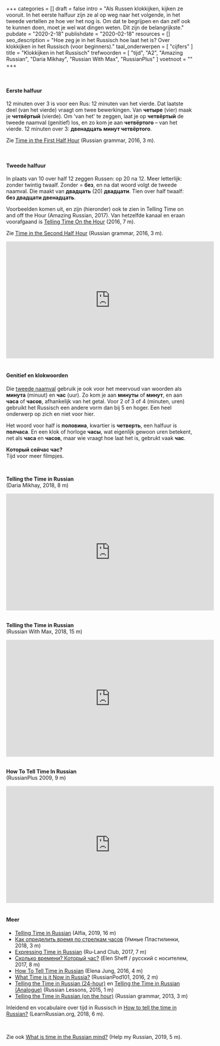 +++
categories = []
draft = false
intro = "Als Russen klokkijken, kijken ze vooruit. In het eerste halfuur zijn ze al op weg naar het volgende, in het tweede vertellen ze hoe ver het nog is. Om dat te begrijpen en dan zelf ook te kunnen doen, moet je wel wat dingen weten. Dit zijn de belangrijkste."
pubdate = "2020-2-18"
publishdate = "2020-02-18"
resources = []
seo_description = "Hoe zeg je in het Russisch hoe laat het is? Over klokkijken in het Russisch (voor beginners)."
taal_onderwerpen = [
  "cijfers"
]
title = "Klokkijken in het Russisch"
trefwoorden = [
  "tijd",
  "A2",
  "Amazing Russian",
  "Daria Mikhay",
  "Russian With Max",
  "RussianPlus"
]
voetnoot = ""
+++

 <br/>

#### Eerste halfuur


12 minuten over 3 is voor een Rus: 12 minuten van het vierde. Dat laatste deel (van het vierde) vraagt om twee bewerkingen. Van **четыре** (vier) maak je **четвёртый** (vierde). Om 'van het' te zeggen, laat je op **четвёртый** de tweede naamval (genitief) los, en zo kom je aan **четвёртого** – van het vierde. 12 minuten over 3: **двенадцать минут четвёртого**.

Zie [Time in the First Half Hour](https://youtu.be/vS_y1Yub1Pc) (Russian grammar, 2016, 3 m).

<br/>

#### Tweede halfuur

In plaats van 10 over half 12 zeggen Russen: op 20 na 12. Meer letterlijk: zonder twintig twaalf. Zonder = **без**, en na dat woord volgt de tweede naamval. Die maakt van **двадцать** (20) **двадцати**. Tien over half twaalf: **без двадцати двенадцать**.



Voorbeelden komen uit, en zijn (hieronder) ook te zien in Telling Time on and off the Hour (Amazing Russian, 2017). Van hetzelfde kanaal en eraan voorafgaand is [Telling Time On the Hour](https://youtu.be/nuuA8IzjZmM) (2016, 7 m).

Zie [Time in the Second Half Hour](https://youtu.be/a5nwdHb2Oiw) (Russian grammar, 2016, 3 m).



 <iframe width="560" height="315" src="https://www.youtube.com/embed/COh8VxDuS_E" frameborder="0" allow="accelerometer; autoplay; encrypted-media; gyroscope; picture-in-picture" allowfullscreen></iframe>

  <br/>
 <br/>

#### Genitief en klokwoorden

Die [tweede naamval](https://rusland1.nl/taal/20200419-tweede-naamval-genitief/) gebruik je ook voor het meervoud van woorden als **минута** (minuut) en **час** (uur). Zo kom je aan **минуты** of **минут**, en aan **часа** of **часов**, afhankelijk van het getal. Voor 2 of 3 of 4 (minuten, uren) gebruikt het Russisch een andere vorm dan bij 5 en hoger. Een heel onderwerp op zich en niet voor hier.

Het woord voor half is **половина**, kwartier is **четверть**, een halfuur is **полчаса**. En een klok of horloge  **часы**, wat eigenlijk gewoon uren betekent, net als **часа** en **часов**, maar wie vraagt hoe laat het is, gebrukt vaak **час**. 

**Который сейчас час?**<br/>
Tijd voor meer filmpjes.
<br/>

<br/>

**Telling the Time in Russian**<br/>(Daria Mikhay, 2018, 8 m)

 <iframe width="560" height="315" src="https://www.youtube.com/embed/m4qXUXny4bY" frameborder="0" allow="accelerometer; autoplay; encrypted-media; gyroscope; picture-in-picture" allowfullscreen></iframe>


 <br/>
<br/>

**Telling the Time in Russian**<br/>
(Russian With Max, 2018, 15 m)

 <iframe width="560" height="315" src="https://www.youtube.com/embed/Cu_TBXE7D5Q" frameborder="0" allow="accelerometer; autoplay; encrypted-media; gyroscope; picture-in-picture" allowfullscreen></iframe>

 <br/>

 <br/>

**How To Tell Time In Russian**<br/>
(RussianPlus 2009, 9 m)


<iframe width="560" height="315" src="https://www.youtube.com/embed/iwvg0NP93j4" frameborder="0" allow="accelerometer; autoplay; encrypted-media; gyroscope; picture-in-picture" allowfullscreen></iframe>



<br/>
 <br/>

#### Meer


- [Telling Time in Russian](https://youtu.be/AvqxpK6d_TY) (Alfia, 2019, 16 m)
- [Как определить время по стрелкам часов](https://www.youtube.com/watch?v=rlbH31Zpbvs) (Умные Пластилинки, 2018, 3 m)
- [Expressing Time in Russian](https://youtu.be/R-Vhv0C8d44) (Ru-Land Club, 2017, 7 m)
- [Сколько времени? Который час?](https://www.youtube.com/watch?v=uYSBuPusmFY) (Elen Sheff / русский с носителем, 2017, 8 m)
- [How To Tell Time in Russian](https://youtu.be/y65kmjXPXvc) (Elena Jung, 2016, 4 m)
- [What Time is it Now in Russia?](https://youtu.be/QkJHLSwzfmM) (RussianPod101, 2016, 2 m)
- [Telling the Time in Russian (24-hour)](https://youtu.be/Xu2GWYCAm5E) en [Telling the Time in Russian (Analogue)](https://youtu.be/gBbsr_e8KLo) (Russian Lessons, 2015, 1 m)
- [Telling the Time in Russian (on the hour)](https://youtu.be/RKKFbE0qPpQ) (Russian grammar, 2013, 3 m)

Inleidend en vocabulaire over tijd in Russisch in [How to tell the time in Russian?](https://youtu.be/5W5wlhlk1_E) (LearnRussian.org, 2018, 6 m).

<br/> 

Zie ook [What is time in the Russian mind?](https://www.youtube.com/watch?v=0hhsoccKjFk) (Help my Russian, 2019, 5 m).

 